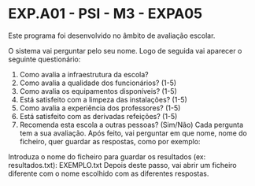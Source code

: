 <h1> EXP.A01 - PSI - M3 - EXPA05</h1>

Este programa foi desenvolvido no âmbito de avaliação escolar.

O sistema vai perguntar pelo seu nome. Logo de seguida vai aparecer o seguinte questionário:

1. Como avalia a infraestrutura da escola?
2. Como avalia a qualidade dos funcionários? (1-5)
3. Como avalia os equipamentos disponíveis? (1-5)
4. Está satisfeito com a limpeza das instalações? (1-5)
5. Como avalia a experiência dos professores? (1-5)
6. Está satisfeito com as derivadas refeições? (1-5)
7. Recomenda esta escola a outras pessoas? (Sim/Não)
Cada pergunta tem a sua avaliação. Após feito, vai perguntar em que nome, nome do ficheiro, quer guardar as respostas, como por exemplo:

Introduza o nome do ficheiro para guardar os resultados (ex: resultados.txt): EXEMPLO.txt
Depois deste passo, vai abrir um ficheiro diferente com o nome escolhido com as diferentes respostas.


